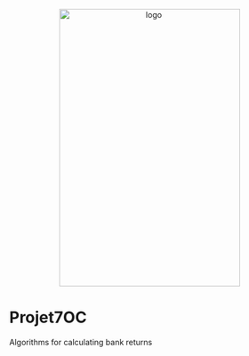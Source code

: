 <p align="center">
 <img width="325" alt="logo" src="https://user-images.githubusercontent.com/119883313/236202035-95f326b6-5225-465c-861c-e04ff71db980.PNG" width="650" height="500">
</p>

# Projet7OC
Algorithms for calculating bank returns
